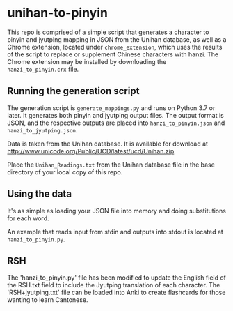 # unihan-to-pinyin
This repo is comprised of a simple script that generates a character to pinyin and jyutping mapping
in JSON from the Unihan database, as well as a Chrome extension, located under `chrome_extension`,
which uses the results of the script to replace or supplement Chinese characters with hanzi. The
Chrome extension may be installed by downloading the `hanzi_to_pinyin.crx` file.

## Running the generation script
The generation script is `generate_mappings.py` and runs on Python 3.7 or later. It generates both
pinyin and jyutping output files. The output format is JSON, and the respective outputs are placed
into `hanzi_to_pinyin.json` and `hanzi_to_jyutping.json`.

Data is taken from the Unihan database. It is available for download at http://www.unicode.org/Public/UCD/latest/ucd/Unihan.zip

Place the `Unihan_Readings.txt` from the Unihan database file in the base directory of your local
copy of this repo.

## Using the data
It's as simple as loading your JSON file into memory and doing substitutions for each word.

An example that reads input from stdin and outputs into stdout is located at `hanzi_to_pinyin.py`.

## RSH
The 'hanzi_to_pinyin.py' file has been modified to update the English field of the RSH.txt field to include the Jyutping translation of each character. The 'RSH+jyutping.txt' file can be loaded into Anki to create flashcards for those wanting to learn Cantonese. 